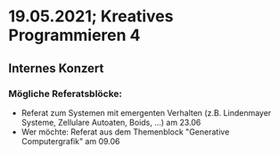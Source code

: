 # 19.05.2021; Kreatives Programmieren 4

## Internes Konzert

### Mögliche Referatsblöcke: 
* Referat zum Systemen mit emergenten Verhalten (z.B. Lindenmayer Systeme, Zellulare Autoaten, Boids, ...) am 23.06
* Wer möchte: Referat aus dem Themenblock "Generative Computergrafik" am 09.06